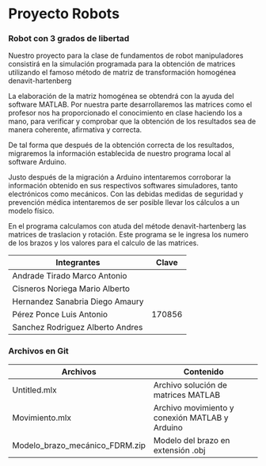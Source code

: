 # Proyecto Robots


### Robot con 3 grados de libertad

Nuestro proyecto para la clase de fundamentos de robot manipuladores consistirá en la simulación 
programada para la obtención de matrices utilizando el famoso método de matriz de transformación 
homogénea denavit-hartenberg

La elaboración de la matriz homogénea se obtendrá con la ayuda del software MATLAB. Por nuestra 
parte desarrollaremos las matrices como el profesor nos ha proporcionado el conocimiento en clase 
haciendo los a mano, para verificar y comprobar que la obtención de los resultados sea de manera 
coherente, afirmativa y correcta.

De tal forma que después de la obtención correcta de los resultados, migraremos la información 
establecida de nuestro programa local al software Arduino. 

Justo después de la migración a Arduino intentaremos corroborar la información obtenido en sus 
respectivos softwares simuladores, tanto electrónicos como mecánicos. Con las debidas medidas de 
seguridad y prevención médica intentaremos de ser posible llevar los cálculos a un modelo físico.

En el programa calculamos con atuda del métode denavit-hartenberg las matrices de traslacion y 
rotación. Este programa se le ingresa los numero de los brazos y los valores para el calculo de las 
matrices.

| Integrantes | Clave |
| --- | --- |
| Andrade Tirado Marco Antonio |  |
| Cisneros Noriega Mario Alberto |  |
| Hernandez Sanabria Diego Amaury |  |
| Pérez Ponce Luis Antonio | 170856 |
| Sanchez Rodriguez Alberto Andres |  |

### Archivos en Git

| Archivos | Contenido |
| --- | --- |
| Untitled.mlx | Archivo solución de matrices MATLAB |
| Movimiento.mlx | Archivo movimiento y conexión MATLAB y Arduino |
| Modelo_brazo_mecánico_FDRM.zip | Modelo del brazo en extensión .obj |

